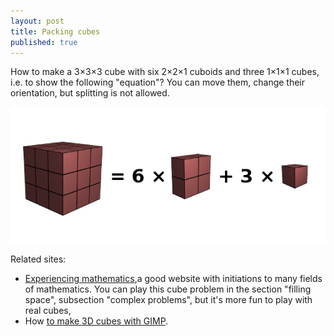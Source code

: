 ```yaml
---
layout: post
title: Packing cubes
published: true
---
```

How to make a 3×3×3 cube with six 2×2×1 cuboids and three 1×1×1 cubes, i.e. to show the following "equation"? You can move them, change their orientation, but splitting is not allowed.

<img src="../images/2014-5-11-Packing-cubes/finalCubes.png" alt="packingCubesImage"/>



Related sites:
<ul>
	<li><a href="https://www.experiencingmaths.org/" target="_blank">Experiencing mathematics</a>,a good website with initiations to many fields of mathematics. You can play this cube problem in the section "filling space", subsection "complex problems", but it's more fun to play with real cubes,</li>
	<li>How <a href="https://www.gimptalk.com/index.php?/topic/49179-3d-realistic-rubiks-cube-tutorial/" target="_blank">to make 3D cubes with GIMP</a>.</li>
</ul>
